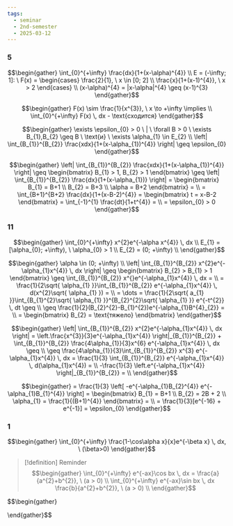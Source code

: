 ```yaml
---
tags:
  - seminar
  - 2nd-semester
  - 2025-03-12
---
```


### 5

$$\begin{gather}
\int_{0}^{+\infty} \frac{dx}{1+(x-\alpha)^{4}} \\
E = (-\infty; 1]: \ F(x) = \begin{cases}
\frac{2}{1}, \ x \in [0; 2] \\
\frac{x}{1+(x-1)^{4}}, \ x > 2
\end{cases} \\
(x-\alpha)^{4} = |x-\alpha|^{4} \geq (x-1)^{3}
\end{gather}$$

$$\begin{gather}
F(x) \sim \frac{1}{x^{3}}, \ x \to +\infty \implies \\
\int_{0}^{+\infty} F(x) \, dx - \text{сходится}
\end{gather}$$

$$\begin{gather}
\exists \epsilon_{0}  > 0 \ | \ \forall B > 0 \ \exists B_{1},B_{2} \geq B \ \text{и} \ \exists \alpha_{1} \in E_{2} \\
\left| \int_{B_{1}}^{B_{2}} \frac{xdx}{1+(x-\alpha_{1})^{4}} \right|  \geq \epsilon_{0}
\end{gather}$$

$$\begin{gather}
\left| \int_{B_{1}}^{B_{2}} \frac{xdx}{1+(x-\alpha_{1})^{4}} \right| \geq \begin{bmatrix}
B_{1} > 1, B_{2} > 1
\end{bmatrix} \geq \left| \int_{B_{1}}^{B_{2}} \frac{dx}{1+(x-\alpha_{1})} \right| = \begin{bmatrix}
B_{1} = B+1 \\
B_{2} = B+3 \\
\alpha = B+2
\end{bmatrix} = \\
= \int_{B+1}^{B+2} \frac{dx}{1+(x-B-2)^{4}} = \begin{bmatrix}
t = x-B-2
\end{bmatrix} = \int_{-1}^{1} \frac{dt}{1+t^{4}} = \\
= \epsilon_{0} > 0
\end{gather}$$

### 11

$$\begin{gather}
\int_{0}^{+\infty} x^{2}e^{-\alpha x^{4}} \, dx  \\
E_{1} = [\alpha_{0}; +\infty), \ \alpha_{0} > 1 \\
E_{2} = (0; +\infty) \\
\end{gather}$$

$$\begin{gather}
\alpha \in (0; +\infty) \\
\left| \int_{B_{1}}^{B_{2}} x^{2}e^{-\alpha_{1}x^{4}} \, dx  \right| \geq \begin{bmatrix}
B_{2} > B_{1} > 1
\end{bmatrix} \geq \int_{B_{1}}^{B_{2}} x^{}e^{-\alpha_{1}x^{4}} \, dx = \\
= \frac{1}{2\sqrt{ \alpha_{1} }}\int_{B_{1}}^{B_{2}} e^{-\alpha_{1}x^{4}} \, d(x^{2}\sqrt{ \alpha_{1} })  = \\
= \dots = \frac{1}{2\sqrt{ a_{1} }}\int_{B_{1}^{2}\sqrt{ \alpha_{1} }}^{B_{2}^{2}\sqrt{ \alpha_{1} }} e^{-t^{2}} \, dt \geq \\
\geq \frac{1}{2}(B_{2}^{2}-B_{1}^{2})e^{-\alpha_{1}B^{4}_{2}} = \\
= \begin{bmatrix}
B_{2} = \text{тяжело}
\end{bmatrix}
\end{gather}$$

$$\begin{gather}
\left| \int_{B_{1}}^{B_{2}} x^{2}e^{-\alpha_{1}x^{4}} \, dx  \right| = \left.\frac{x^{3}}{3}e^{-\alpha_{1}x^{4}} \right|_{B_{1}}^{B_{2}} + \int_{B_{1}}^{B_{2}} \frac{4\alpha_{1}}{3}x^{6} e^{-\alpha_{1}x^{4}} \, dx \geq \\
\geq \frac{4\alpha_{1}}{3}\int_{B_{1}}^{B_{2}} x^{3} e^{-\alpha_{1}x^{4}} \, dx = \frac{1}{3} \int_{B_{1}}^{B_{2}} e^{-\alpha_{1}x^{4}} \, d(\alpha_{1}x^{4}) = \\
-\frac{1}{3} \left.e^{-\alpha_{1}x^{4}} \right|_{B_{1}}^{B_{2}} = \\
\end{gather}$$

$$\begin{gather}
= \frac{1}{3} \left[ -e^{-\alpha_{1}B_{2}^{4}} e^{-\alpha_{1}B_{1}^{4}} \right]  = \begin{bmatrix}
B_{1} = B+1 \\
B_{2} = 2B + 2 \\
\alpha_{1} = \frac{1}{(B+1)^{4}}
\end{bmatrix} = \\
= \frac{1}{3}[e^{-16} + e^{-1}] = \epsilon_{0}
\end{gather}$$

### 1

$$\begin{gather}
\int_{0}^{+\infty} \frac{1-\cos\alpha x}{x}e^{-\beta x} \, dx, \ (\beta>0)
\end{gather}$$

> [!definition] Reminder
> $$\begin{gather}
\int_{0}^{+\infty} e^{-ax}\cos bx \, dx = \frac{a}{a^{2}+b^{2}}, \ (a > 0) \\
\int_{0}^{+\infty} e^{-ax}\sin bx \, dx \frac{b}{a^{2}+b^{2}}, \ (a > 0) \\
\end{gather}$$

$$\begin{gather}

\end{gather}$$